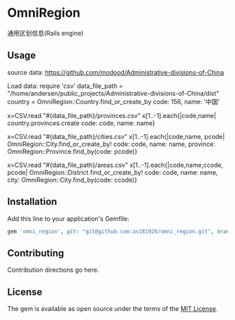 # OmniRegion
通用区划信息(Rails engine)

## Usage
source data: https://github.com/modood/Administrative-divisions-of-China

Load data:
require 'csv' 
data_file_path = "/home/andersen/public_projects/Administrative-divisions-of-China/dist" 
country = OmniRegion::Country.find_or_create_by code: 156, name: '中国'

x=CSV.read "#{data_file_path}/provinces.csv" 
x[1..-1].each{|code,name| country.provinces.create code: code, name: name}

x=CSV.read "#{data_file_path}/cities.csv" 
x[1..-1].each{|code,name, pcode| OmniRegion::City.find_or_create_by! code: code, name: name, province: OmniRegion::Province.find_by(code: pcode)}

x=CSV.read "#{data_file_path}/areas.csv" 
x[1..-1].each{|code,name,ccode, pcode| OmniRegion::District.find_or_create_by! code: code, name: name, city: OmniRegion::City.find_by(code: ccode)}

## Installation
Add this line to your application's Gemfile:

```ruby
gem 'omni_region', git: "git@github.com:as181920/omni_region.git", branch: "master"
```

## Contributing
Contribution directions go here.

## License
The gem is available as open source under the terms of the [MIT License](https://opensource.org/licenses/MIT).
